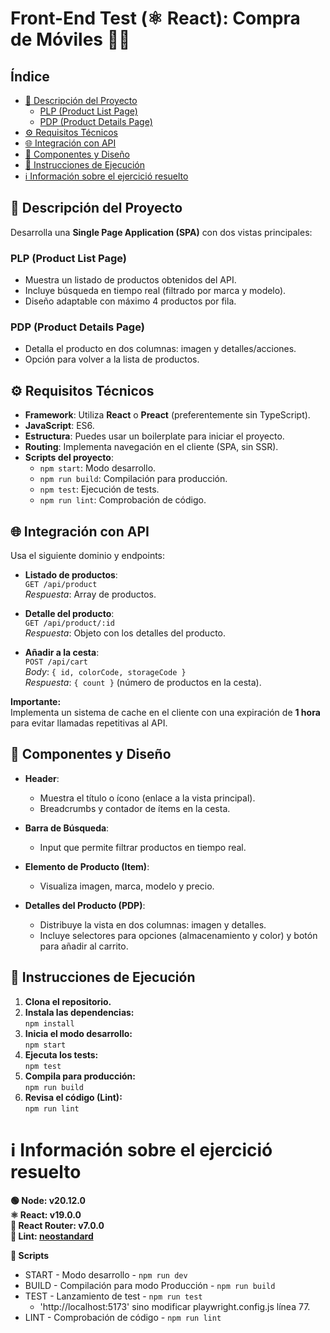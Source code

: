 # Front-End Test (⚛️ React): Compra de Móviles 📱✨

## Índice
- [🚀 Descripción del Proyecto](#-descripción-del-proyecto)
  - [PLP (Product List Page)](#plp-product-list-page)
  - [PDP (Product Details Page)](#pdp-product-details-page)
- [⚙️ Requisitos Técnicos](#%EF%B8%8F-requisitos-técnicos)
- [🌐 Integración con API](#-integración-con-api)
- [🎨 Componentes y Diseño](#-componentes-y-diseño)
- [🚀 Instrucciones de Ejecución](#-instrucciones-de-ejecución)
- [ℹ️ Información sobre el ejercició resuelto](#ℹ️-información-sobre-el-ejercició-resuelto)

## 🚀 Descripción del Proyecto

Desarrolla una **Single Page Application (SPA)** con dos vistas principales:

### PLP (Product List Page)
- Muestra un listado de productos obtenidos del API.
- Incluye búsqueda en tiempo real (filtrado por marca y modelo).
- Diseño adaptable con máximo 4 productos por fila.

### PDP (Product Details Page)
- Detalla el producto en dos columnas: imagen y detalles/acciones.
- Opción para volver a la lista de productos.

## ⚙️ Requisitos Técnicos

- **Framework**: Utiliza **React** o **Preact** (preferentemente sin TypeScript).
- **JavaScript**: ES6.
- **Estructura**: Puedes usar un boilerplate para iniciar el proyecto.
- **Routing**: Implementa navegación en el cliente (SPA, sin SSR).
- **Scripts del proyecto**:
  - `npm start`: Modo desarrollo.
  - `npm run build`: Compilación para producción.
  - `npm test`: Ejecución de tests.
  - `npm run lint`: Comprobación de código.

## 🌐 Integración con API

Usa el siguiente dominio y endpoints:

- **Listado de productos**:  
  `GET /api/product`  
  *Respuesta*: Array de productos.

- **Detalle del producto**:  
  `GET /api/product/:id`  
  *Respuesta*: Objeto con los detalles del producto.

- **Añadir a la cesta**:  
  `POST /api/cart`  
  *Body*: `{ id, colorCode, storageCode }`  
  *Respuesta*: `{ count }` (número de productos en la cesta).

**Importante:**  
Implementa un sistema de cache en el cliente con una expiración de **1 hora** para evitar llamadas repetitivas al API.

##  🎨 Componentes y Diseño

- **Header**:
  - Muestra el título o ícono (enlace a la vista principal).
  - Breadcrumbs y contador de ítems en la cesta.
  
- **Barra de Búsqueda**:
  - Input que permite filtrar productos en tiempo real.
  
- **Elemento de Producto (Item)**:
  - Visualiza imagen, marca, modelo y precio.
  
- **Detalles del Producto (PDP)**:
  - Distribuye la vista en dos columnas: imagen y detalles.
  - Incluye selectores para opciones (almacenamiento y color) y botón para añadir al carrito.

## 🚀 Instrucciones de Ejecución

1. **Clona el repositorio.**
2. **Instala las dependencias:**  
   `npm install`
3. **Inicia el modo desarrollo:**  
   `npm start`
4. **Ejecuta los tests:**  
   `npm test`
5. **Compila para producción:**  
   `npm run build`
6. **Revisa el código (Lint):**  
   `npm run lint`

# ℹ️ Información sobre el ejercició resuelto

**🟢 Node: v20.12.0**  
**⚛️ React: v19.0.0**  
**🧭 React Router: v7.0.0**  
**🧹 Lint: [neostandard](https://github.com/neostandard/neostandard)**  

**📜 Scripts**
- START - Modo desarrollo - `npm run dev`
- BUILD - Compilación para modo Producción - `npm run build`
- TEST - Lanzamiento de test - `npm run test`
  - 'http://localhost:5173' sino modificar playwright.config.js línea 77.
- LINT - Comprobación de código - `npm run lint`
